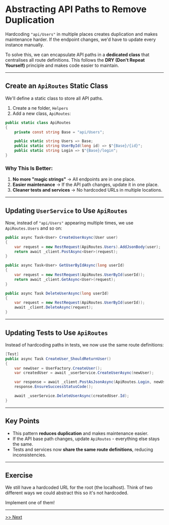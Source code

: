 # **Abstracting API Paths to Remove Duplication**  

Hardcoding `"api/Users"` in multiple places creates duplication and makes maintenance harder. If the endpoint changes, we'd have to update every instance manually.  

To solve this, we can encapsulate API paths in a **dedicated class** that centralises all route definitions. This follows the **DRY (Don't Repeat Yourself)** principle and makes code easier to maintain.  

---

## **Create an `ApiRoutes` Static Class**  
We'll define a static class to store all API paths.  

1. Create a ne folder, `Helpers`
2. Add a new class, `ApiRoutes`:

```csharp
public static class ApiRoutes
{
    private const string Base = "api/Users";

    public static string Users => Base;
    public static string UserById(long id) => $"{Base}/{id}";
    public static string Login => $"{Base}/login";
}
```

### **Why This Is Better**:  
1. **No more "magic strings"** → All endpoints are in one place.  
2. **Easier maintenance** → If the API path changes, update it in one place.  
3. **Cleaner tests and services** → No hardcoded URLs in multiple locations.  

---

## **Updating `UserService` to Use `ApiRoutes`**  
Now, instead of `"api/Users"` appearing multiple times, we use `ApiRoutes.Users` and so on:  

```csharp
public async Task<User> CreateUserAsync(User user)
{
    var request = new RestRequest(ApiRoutes.Users).AddJsonBody(user);
    return await _client.PostAsync<User>(request);
}

public async Task<User> GetUserByIdAsync(long userId)
{
    var request = new RestRequest(ApiRoutes.UserById(userId));
    return await _client.GetAsync<User>(request);
}

public async Task DeleteUserAsync(long userId)
{
    var request = new RestRequest(ApiRoutes.UserById(userId));
    await _client.DeleteAsync(request);
}
```

---

## **Updating Tests to Use `ApiRoutes`**  
Instead of hardcoding paths in tests, we now use the same route definitions:  

```csharp
[Test]
public async Task CreateUser_ShouldReturnUser()
{
    var newUser = UserFactory.CreateUser();
    var createdUser = await _userService.CreateUserAsync(newUser);

    var response = await _client.PostAsJsonAsync(ApiRoutes.Login, newUser);
    response.EnsureSuccessStatusCode();

    await _userService.DeleteUserAsync(createdUser.Id);
}
```

---

## **Key Points**  
- This pattern **reduces duplication** and makes maintenance easier.  
- If the API base path changes, update `ApiRoutes` - everything else stays the same.  
- Tests and services now **share the same route definitions**, reducing inconsistencies.  

---

## Exercise

We still have a hardcoded URL for the root (the localhost). Think of two different ways we could abstract this so it's not hardcoded.

Implement one of them!

---

[>> Next]()
